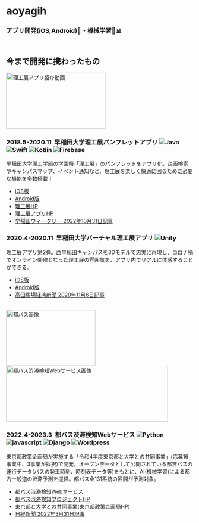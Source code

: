 # aoyagih
### アプリ開発(iOS,Android)📱・機械学習🧠📊<br><br>
## 今まで開発に携わったもの
<a href="https://www.youtube.com/watch?v=9AuW-UtxPsI"><img src="https://img.youtube.com/vi/9AuW-UtxPsI/0.jpg" alt="理工展アプリ紹介動画" width="267" height="150"></a>
### 2018.5-2020.11 &nbsp;早稲田大学理工展パンフレットアプリ&nbsp;<img alt="Java" src="https://img.shields.io/badge/java-red.svg?logo=java" /> <img alt="Swift" src="https://img.shields.io/badge/swift-orange.svg?logo=swift&logoColor=white" /> <img alt="Kotlin" src="https://img.shields.io/badge/kotlin-blue.svg?logo=kotlin&logoColor=white" /> <img alt="Firebase" src="https://img.shields.io/badge/firebase-yellow.svg?logo=firebase&logoColor=white" />
早稲田大学理工学部の学園祭「理工展」のパンフレットをアプリ化。企画検索やキャンパスマップ、イベント通知など、理工展を楽しく快適に回るために必要な機能を多数搭載！  
* [iOS版](https://apps.apple.com/jp/app/%E6%97%A9%E7%A8%B2%E7%94%B0%E5%A4%A7%E5%AD%A6%E7%90%86%E5%B7%A5%E5%B1%95%E3%83%91%E3%83%B3%E3%83%95%E3%83%AC%E3%83%83%E3%83%88%E3%82%A2%E3%83%97%E3%83%AA/id1438321497?ign-itscg=30200&ign-itsct=apps_box_link)
* [Android版](https://play.google.com/store/apps/details?id=com.rikoten.AndroidApp2018new&pcampaignid=pcampaignidMKT-Other-global-all-co-prtnr-py-PartBadge-Mar2515-1)   
* [理工展HP](https://rikoten.com/)
* [理工展アプリHP](https://app-2020.rikoten.com/) 
* [早稲田ウィークリー 2022年10月31日記事](https://www.waseda.jp/inst/weekly/feature/2022/10/31/101573/)  
### 2020.4-2020.11 &nbsp;早稲田大学バーチャル理工展アプリ&nbsp;<img alt="Unity" src="https://img.shields.io/badge/unity-black.svg?logo=unity" />
理工展アプリ第2弾。西早稲田キャンパスを3Dモデルで忠実に再現し、コロナ禍でオンライン開催となった理工展の雰囲気を、アプリ内でリアルに体感することができる。
* [iOS版](https://apps.apple.com/us/app/%E6%97%A9%E7%A8%B2%E7%94%B0%E5%A4%A7%E5%AD%A6%E3%83%90%E3%83%BC%E3%83%81%E3%83%A3%E3%83%AB%E7%90%86%E5%B7%A5%E5%B1%95%E3%82%A2%E3%83%97%E3%83%AA/id1536308614?ign-itscg=30200&ign-itsct=apps_box_link)
* [Android版](https://play.google.com/store/apps/details?id=com.RikotenRenrakukai.VirtualRikoten&pcampaignid=pcampaignidMKT-Other-global-all-co-prtnr-py-PartBadge-Mar2515-1)   
* [高田馬場経済新聞 2020年11月6日記事](https://takadanobaba.keizai.biz/headline/543/)<br><br>  

<a href="https://www.yama.info.waseda.ac.jp/ja/tobus_trafficinfo"><img src="https://www.yama.info.waseda.ac.jp/wp-content/uploads/2022/12/tobus01-1.jpg" alt="都バス画像" width="240" height="150"></a> <a href="https://www.yama.info.waseda.ac.jp/ja/tobus_trafficinfo"><img src="https://www.yama.info.waseda.ac.jp/wp-content/uploads/2023/03/%E3%82%B9%E3%82%AF%E3%83%AA%E3%83%BC%E3%83%B3%E3%82%B7%E3%83%A7%E3%83%83%E3%83%88-2023-03-25-14.24.30.png" alt="都バス渋滞検知Webサービス画像" width="435" height="150"></a> 
### 2022.4-2023.3 &nbsp;都バス渋滞検知Webサービス&nbsp;<img alt="Python" src="https://img.shields.io/badge/python-blue.svg?logo=python&logoColor=white" /> <img alt="javascript" src="https://img.shields.io/badge/javascript-yellow.svg?logo=javascript&logoColor=white" /> <img alt="Django" src="https://img.shields.io/badge/-Django-092E20.svg?logo=django" /> <img alt="Wordpress" src="https://img.shields.io/badge/wordpress-blue.svg?logo=wordpress" /> 
東京都政策企画局が実施する「令和4年度東京都と大学との共同事業」(応募16事業中、3事業が採択)で開発。オープンデータとして公開されている都営バスの運行データ(バスの発車時刻、時刻表データ等)をもとに、AI(機械学習)による都内一般道の渋滞予測を提供。都バス全131系統の区間が予測対象。
* [都バス渋滞検知Webサービス](https://www.yama.info.waseda.ac.jp/ja/tobus_trafficinfo)
* [都バス渋滞検知プロジェクトHP](https://www.yama.info.waseda.ac.jp/ja/tobus)  
* [東京都と大学との共同事業(東京都政策企画局HP)](https://www.seisakukikaku.metro.tokyo.lg.jp/basic-plan/daigaku/kyodo-jigyo.html#item_wasedar04)  
* [日経新聞 2022年3月31日記事](https://www.nikkei.com/article/DGXZQOCC296DU0Z20C22A3000000/)
